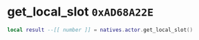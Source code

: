 # get_local_slot `0xAD68A22E`

```lua
local result --[[ number ]] = natives.actor.get_local_slot()
```
